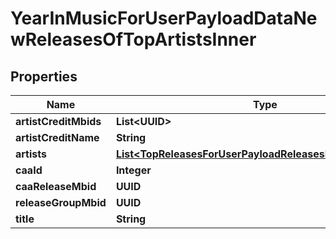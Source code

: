 

# YearInMusicForUserPayloadDataNewReleasesOfTopArtistsInner


## Properties

| Name | Type | Description | Notes |
|------------ | ------------- | ------------- | -------------|
|**artistCreditMbids** | **List&lt;UUID&gt;** |  |  [optional] |
|**artistCreditName** | **String** |  |  [optional] |
|**artists** | [**List&lt;TopReleasesForUserPayloadReleasesInnerArtistsInner&gt;**](TopReleasesForUserPayloadReleasesInnerArtistsInner.md) |  |  [optional] |
|**caaId** | **Integer** |  |  [optional] |
|**caaReleaseMbid** | **UUID** |  |  [optional] |
|**releaseGroupMbid** | **UUID** |  |  [optional] |
|**title** | **String** |  |  [optional] |



